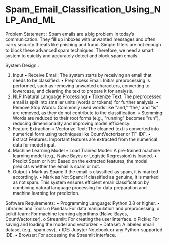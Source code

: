 # Spam_Email_Classification_Using_NLP_And_ML

Problem Statement : Spam emails are a big problem in today’s communication. They fill up inboxes with unwanted messages and often carry security threats like phishing and fraud. Simple filters are not enough to block these advanced spam techniques. Therefore, we need a smart system to quickly and accurately detect and block spam emails.

System Design :
1. Input
•	Receive Email: The system starts by receiving an email that needs to be classified.
•	Preprocess Email: Initial preprocessing is performed, such as removing unwanted characters, converting to lowercase, and cleaning the text to prepare it for analysis.
2. NLP (Natural Language Processing)
•	Tokenize Text: The preprocessed email is split into smaller units (words or tokens) for further analysis.
•	Remove Stop Words: Commonly used words like "and," "the," and "is" are removed, as they do not contribute to the classification.
•	Stemming: Words are reduced to their root forms (e.g., "running" becomes "run"), reducing dimensionality and improving model efficiency.
3. Feature Extraction
•	Vectorize Text: The cleaned text is converted into numerical form using techniques like CountVectorizer or TF-IDF.
•	Extract Features: Important features are extracted from the numerical data for model input.
4. Machine Learning Model
•	Load Trained Model: A pre-trained machine learning model (e.g., Naive Bayes or Logistic Regression) is loaded.
•	Predict Spam or Not: Based on the extracted features, the model predicts whether the email is spam or not.
5. Output
•	Mark as Spam: If the email is classified as spam, it is marked accordingly.
•	Mark as Not Spam: If classified as genuine, it is marked as not spam.
This system ensures efficient email classification by combining natural language processing for data preparation and machine learning for prediction.

Software Requirements:
•	Programming Language: Python 3.8 or higher.
•	Libraries and Tools:
o	Pandas: For data manipulation and preprocessing.
o	scikit-learn: For machine learning algorithms (Naive Bayes, CountVectorizer).
o	Streamlit: For creating the user interface.
o	Pickle: For saving and loading the model and vectorizer.
•	Dataset: A labeled email dataset (e.g., spam.csv).
•	IDE: Jupyter Notebook or any Python-supported IDE.
•	Browser: For accessing the Streamlit interface.
